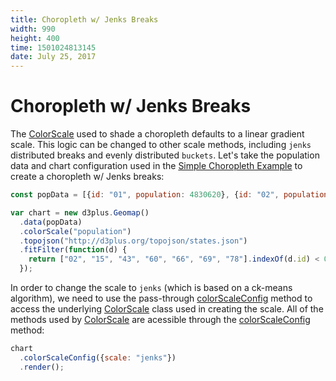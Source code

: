 ```yaml
---
title: Choropleth w/ Jenks Breaks
width: 990
height: 400
time: 1501024813145
date: July 25, 2017
---
```


# Choropleth w/ Jenks Breaks

The [ColorScale](https://d3plus.org/docs/#ColorScale) used to shade a choropleth defaults to a linear gradient scale. This logic can be changed to other scale methods, including `jenks` distributed breaks and evenly distributed `buckets`. Let's take the population data and chart configuration used in the [Simple Choropleth Example](https://d3plus.org/examples/d3plus-geomap/getting-started/) to create a choropleth w/ Jenks breaks:

```js
const popData = [{id: "01", population: 4830620}, {id: "02", population: 733375}, {id: "04", population: 6641928}, {id: "05", population: 2958208}, {id: "06", population: 38421464}, {id: "08", population: 5278906}, {id: "09", population: 3593222}, {id: "10", population: 926454}, {id: "11", population: 647484}, {id: "12", population: 19645772}, {id: "13", population: 10006693}, {id: "15", population: 1406299}, {id: "16", population: 1616547}, {id: "17", population: 12873761}, {id: "18", population: 6568645}, {id: "19", population: 3093526}, {id: "20", population: 2892987}, {id: "21", population: 4397353}, {id: "22", population: 4625253}, {id: "23", population: 1329100}, {id: "24", population: 5930538}, {id: "25", population: 6705586}, {id: "26", population: 9900571}, {id: "27", population: 5419171}, {id: "28", population: 2988081}, {id: "29", population: 6045448}, {id: "30", population: 1014699}, {id: "31", population: 1869365}, {id: "32", population: 2798636}, {id: "33", population: 1324201}, {id: "34", population: 8904413}, {id: "35", population: 2084117}, {id: "36", population: 19673174}, {id: "37", population: 9845333}, {id: "38", population: 721640}, {id: "39", population: 11575977}, {id: "40", population: 3849733}, {id: "41", population: 3939233}, {id: "42", population: 12779559}, {id: "44", population: 1053661}, {id: "45", population: 4777576}, {id: "46", population: 843190}, {id: "47", population: 6499615}, {id: "48", population: 26538614}, {id: "49", population: 2903379}, {id: "50", population: 626604}, {id: "51", population: 8256630}, {id: "53", population: 6985464}, {id: "54", population: 1851420}, {id: "55", population: 5742117}, {id: "56", population: 579679}, {id: "72", population: 3583073}];

var chart = new d3plus.Geomap()
  .data(popData)
  .colorScale("population")
  .topojson("http://d3plus.org/topojson/states.json")
  .fitFilter(function(d) {
    return ["02", "15", "43", "60", "66", "69", "78"].indexOf(d.id) < 0;
  });
```

In order to change the scale to `jenks` (which is based on a ck-means algorithm), we need to use the pass-through [colorScaleConfig](https://d3plus.org/docs/#Viz.colorScaleConfig) method to access the underlying [ColorScale](https://d3plus.org/docs/#ColorScale) class used in creating the scale. All of the methods used by [ColorScale](https://d3plus.org/docs/#ColorScale) are acessible through the [colorScaleConfig](https://d3plus.org/docs/#Viz.colorScaleConfig) method:

```js
chart
  .colorScaleConfig({scale: "jenks"})
  .render();
```
